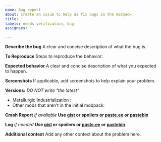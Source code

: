 ```yaml
---
name: Bug report
about: Create an issue to help us fix bugs in the modpack
title: ''
labels: needs verification, bug
assignees: ''

---
```


**Describe the bug**
A clear and concise description of what the bug is.

**To Reproduce**
Steps to reproduce the behavior:

**Expected behavior**
A clear and concise description of what you expected to happen.

**Screenshots**
If applicable, add screenshots to help explain your problem.

**Versions:** _DO NOT write "the latest"_
- Metallurgic Industrialization : 
- Other mods that aren't in the initial modpack:  

**Crash Report** _if avaliable_ 
**Use [gist](https://gist.github.com) or spoilers or [paste.ee](https://paste.ee) or [pastebin](https://pastebin.com)**

**Log** _if needed_
**Use [gist](https://gist.github.com) or spoilers or [paste.ee](https://paste.ee) or [pastebin](https://pastebin.com)**

**Additional context**
Add any other context about the problem here.
